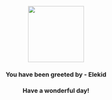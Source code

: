 <p align="center">
    <img src="https://raw.githubusercontent.com/PokeAPI/sprites/master/sprites/pokemon/239.png" width="150" height="150">
</p>
<h3 align="center">You have been greeted by - <b>Elekid</b></h3>
<h3 align="center">Have a wonderful day!</h3>
